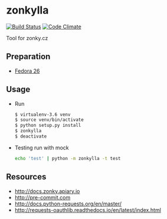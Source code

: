 zonkylla
========

[![Build Status](https://travis-ci.org/celestian/zonkylla.svg?branch=master)](https://travis-ci.org/celestian/zonkylla) [![Code Climate](https://codeclimate.com/github/celestian/zonkylla/badges/gpa.svg)](https://codeclimate.com/github/celestian/zonkylla)

Tool for zonky.cz

Preparation
-----------

-   [Fedora 26](doc/prepare_f26.md)

Usage
-----

-   Run

    ``` bash
    $ virtualenv-3.6 venv
    $ source venv/bin/activate
    $ python setup.py install
    $ zonkylla
    $ deactivate
    ```

-   Testing run with mock

    ``` bash
    echo 'test' | python -m zonkylla -t test
    ```

Resources
---------

-   <http://docs.zonky.apiary.io>
-   <http://pre-commit.com>
-   <http://docs.python-requests.org/en/master/>
-   <http://requests-oauthlib.readthedocs.io/en/latest/index.html>
